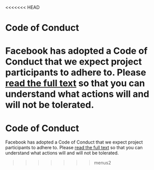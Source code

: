 <<<<<<< HEAD
# Code of Conduct

Facebook has adopted a Code of Conduct that we expect project participants to adhere to. Please [read the full text](https://code.facebook.com/codeofconduct) so that you can understand what actions will and will not be tolerated.
=======
# Code of Conduct

Facebook has adopted a Code of Conduct that we expect project participants to adhere to. Please [read the full text](https://code.facebook.com/codeofconduct) so that you can understand what actions will and will not be tolerated.
>>>>>>> menus2
